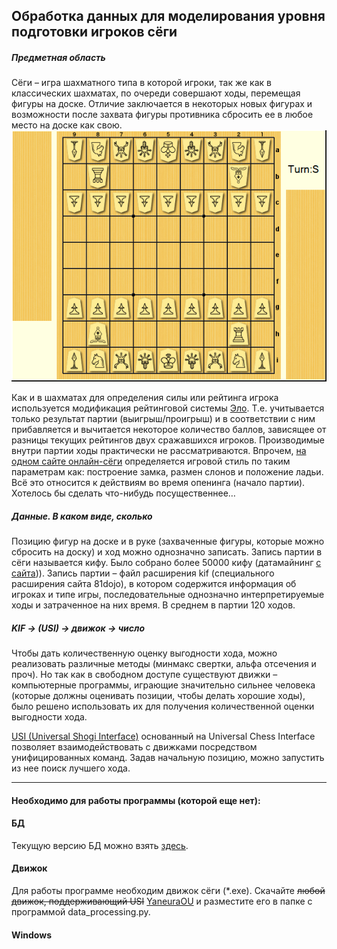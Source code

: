 ## Обработка данных для моделирования уровня подготовки игроков сёги
##### Предметная область
Сёги – игра шахматного типа в которой игроки, так же как в классических шахматах, по очереди совершают ходы, перемещая фигуры на доске. Отличие заключается в некоторых новых фигурах и возможности после захвата фигуры противника сбросить ее в любое место на доске как свою.
![гифка](assets/picture1.gif)

Как и в шахматах для определения силы или рейтинга игрока используется модификация рейтинговой системы [Эло](https://ru.wikipedia.org/wiki/%D0%A0%D0%B5%D0%B9%D1%82%D0%B8%D0%BD%D0%B3_%D0%AD%D0%BB%D0%BE). Т.е. учитывается только результат партии (выигрыш/проигрыш) и в соответствии с ним прибавляется и вычитается некоторое количество баллов, зависящее от разницы текущих рейтингов двух сражавшихся игроков. Производимые внутри партии ходы практически не рассматриваются. Впрочем, [на одном сайте онлайн-сёги](https://system.81dojo.com/en/players/show/cranco) определяется игровой стиль по таким параметрам как: построение замка, размен слонов и положение ладьи. Всё это относится к действиям во время опенинга (начало партии).
Хотелось бы сделать что-нибудь посущественнее…

##### Данные. В каком виде, сколько
Позицию фигур на доске и в руке (захваченные фигуры, которые можно сбросить на доску) и ход можно однозначно записать. Запись партии в сёги называется кифу.
Было собрано более 50000 кифу (датамайнинг [с сайта](https://system.81dojo.com/))). Запись партии – файл расширения kif (специального расширения сайта 81dojo), в котором содержится информация об игроках и типе игры, последовательные однозначно интерпретируемые ходы и затраченное на них время. В среднем в партии 120 ходов.

##### KIF -> (USI) -> движок -> число
Чтобы дать количественную оценку выгодности хода, можно реализовать различные методы (минмакс свертки, альфа отсечения и проч). Но так как в свободном доступе существуют движки – компьютерные программы, играющие значительно сильнее человека (которые должны оценивать позиции, чтобы делать хорошие ходы), было решено использовать их для получения количественной оценки выгодности хода.
 
[USI (Universal Shogi Interface)](http://hgm.nubati.net/usi.html) основанный на Universal Chess Interface позволяет взаимодействовать с движками посредством унифицированных команд. Задав начальную позицию, можно запустить из нее поиск лучшего хода.
***
#### Необходимо для работы программы (которой еще нет):
#### БД
Текущую версию БД можно взять [здесь](https://disk.yandex.ru/d/AG3rjBfZ7EIQCQ).
#### Движок
Для работы программе необходим движок сёги (*.exe). Скачайте ~~любой движок, поддерживающий USI~~ [YaneuraOU](https://mk-takizawa.github.io/elmo/howtouse_elmo.html) и разместите его в папке с программой data_processing.py.
#### Windows